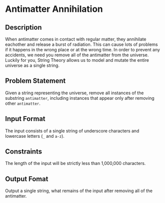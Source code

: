 # Antimatter Annihilation

## Description
When antimatter comes in contact with regular matter, they annihilate eachother and release a burst of radiation.
This can cause lots of problems if it happens in the wrong place or at the wrong time.
In order to prevent any accidents, we need you remove all of the antimatter from the universe.
Luckily for you, String Theory allows us to model and mutate the entire universe as a single string.

## Problem Statement
Given a string representing the universe, remove all instances of the substring `antimatter`, including instances that appear only after removing other `antimatter`.

## Input Format
The input consists of a single string of underscore characters and lowercase letters (`_` and `a-z`).

## Constraints
The length of the input will be strictly less than 1,000,000 characters.

## Output Fomat
Output a single string, what remains of the input after removing all of the antimatter.
